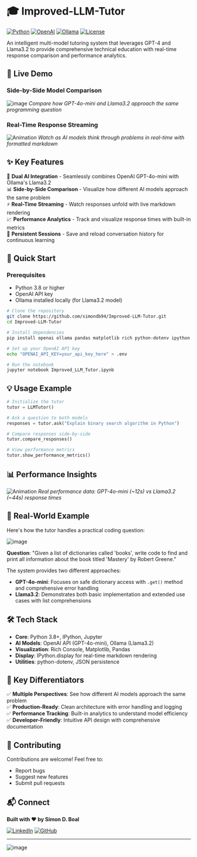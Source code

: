 # 🎓 Improved-LLM-Tutor

[![Python](https://img.shields.io/badge/python-3.8+-blue.svg)](https://www.python.org/downloads/)
[![OpenAI](https://img.shields.io/badge/OpenAI-API-green.svg)](https://openai.com/)
[![Ollama](https://img.shields.io/badge/Ollama-Local_LLM-orange.svg)](https://ollama.ai/)
[![License](https://img.shields.io/badge/license-MIT-blue.svg)](LICENSE)

An intelligent multi-model tutoring system that leverages GPT-4 and Llama3.2 to provide comprehensive technical education with real-time response comparison and performance analytics.

## 📸 Live Demo

### Side-by-Side Model Comparison
![image](https://github.com/user-attachments/assets/ab66ed0b-e356-477f-93ab-1fb30a0ca82b)
*Compare how GPT-4o-mini and Llama3.2 approach the same programming question*

### Real-Time Response Streaming
![Animation](https://github.com/user-attachments/assets/189c6011-4741-404b-ba62-b1ebcdaae99f)
*Watch as AI models think through problems in real-time with formatted markdown*

## ✨ Key Features

🤖 **Dual AI Integration** - Seamlessly combines OpenAI GPT-4o-mini with Ollama's Llama3.2  
📊 **Side-by-Side Comparison** - Visualize how different AI models approach the same problem  
⚡ **Real-Time Streaming** - Watch responses unfold with live markdown rendering  
📈 **Performance Analytics** - Track and visualize response times with built-in metrics  
💾 **Persistent Sessions** - Save and reload conversation history for continuous learning  

## 🚀 Quick Start

### Prerequisites
- Python 3.8 or higher
- OpenAI API key
- Ollama installed locally (for Llama3.2 model)

```bash
# Clone the repository
git clone https://github.com/simondb94/Improved-LLM-Tutor.git
cd Improved-LLM-Tutor

# Install dependencies
pip install openai ollama pandas matplotlib rich python-dotenv ipython

# Set up your OpenAI API key
echo "OPENAI_API_KEY=your_api_key_here" > .env

# Run the notebook
jupyter notebook Improved_LLM_Tutor.ipynb
```

## 💡 Usage Example

```python
# Initialize the tutor
tutor = LLMTutor()

# Ask a question to both models
responses = tutor.ask("Explain binary search algorithm in Python")

# Compare responses side-by-side
tutor.compare_responses()

# View performance metrics
tutor.show_performance_metrics()
```

## 📊 Performance Insights

![Animation](https://github.com/user-attachments/assets/2eeaada5-0927-4f16-bcfc-7a50d404ad35)
*Real performance data: GPT-4o-mini (~12s) vs Llama3.2 (~44s) response times*

## 🎯 Real-World Example

Here's how the tutor handles a practical coding question:

![image](https://github.com/user-attachments/assets/21d0affa-4675-461e-8021-e889f8194c1f)

**Question**: "Given a list of dictionaries called 'books', write code to find and print all information about the book titled 'Mastery' by Robert Greene."

The system provides two different approaches:
- **GPT-4o-mini**: Focuses on safe dictionary access with `.get()` method and comprehensive error handling
- **Llama3.2**: Demonstrates both basic implementation and extended use cases with list comprehensions

## 🛠️ Tech Stack

- **Core**: Python 3.8+, IPython, Jupyter
- **AI Models**: OpenAI API (GPT-4o-mini), Ollama (Llama3.2)
- **Visualization**: Rich Console, Matplotlib, Pandas
- **Display**: IPython.display for real-time markdown rendering
- **Utilities**: python-dotenv, JSON persistence

## 🌟 Key Differentiators

✅ **Multiple Perspectives**: See how different AI models approach the same problem  
✅ **Production-Ready**: Clean architecture with error handling and logging  
✅ **Performance Tracking**: Built-in analytics to understand model efficiency  
✅ **Developer-Friendly**: Intuitive API design with comprehensive documentation  

## 🤝 Contributing

Contributions are welcome! Feel free to:
- Report bugs
- Suggest new features
- Submit pull requests

## 📬 Connect

**Built with ❤️ by Simon D. Boal**

[![LinkedIn](https://img.shields.io/badge/LinkedIn-Connect-blue.svg)](https://www.linkedin.com/in/simon-d-boal-b03b8b70)
[![GitHub](https://img.shields.io/badge/GitHub-Follow-black.svg)](https://github.com/simondb94)

---

![image](https://github.com/user-attachments/assets/92846e52-4693-488b-9364-520cc92c0595)
